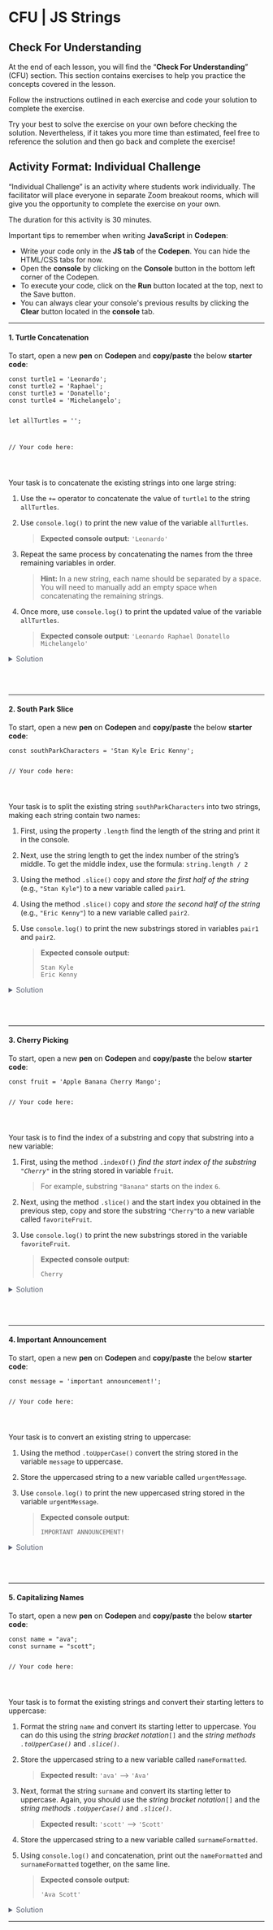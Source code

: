 # CFU | JS Strings
<h2 class="raw">Check For Understanding</h2>
<p>At the end of each lesson, you will find the &ldquo;<strong>Check For Understanding</strong>&rdquo; (CFU) section. This section contains exercises to help you practice the concepts covered in the lesson.</p>
<p>Follow the instructions outlined in each exercise and code your solution to complete the exercise.</p>
<p>Try your best to solve the exercise on your own before checking the solution. Nevertheless, if it takes you more time than estimated, feel free to reference the solution and then go back and complete the exercise!</p>
<p></p>
<h2 class="raw">Activity Format: Individual Challenge</h2>
<p></p>
<p>&ldquo;Individual Challenge&rdquo; is an activity where students work individually. The facilitator will place everyone in separate Zoom breakout rooms, which will give you the opportunity to complete the exercise on your own.</p>
<p></p>
<div class="alert alert-info">
<p>The duration for this activity is 30 minutes.</p>
</div>


Important tips to remember when writing **JavaScript** in **Codepen**:

- Write your code only in the **JS tab** of the **Codepen**. You can hide the HTML/CSS tabs for now.
- Open the **console** by clicking on the **Console** button in the bottom left corner of the Codepen.
- To execute your code, click on the **Run** button located at the top, next to the Save button.
- You can always clear your console's previous results by clicking the **Clear** button located in the **console** tab.


<p></p>
<hr />
<h4 class="raw">1. Turtle Concatenation</h4>
<p></p>
<p>To start, open a new <strong>pen</strong> on <strong>Codepen</strong> and <strong>copy/paste</strong> the below <strong>starter code</strong>:</p>
<pre><code class="js hljs raw">const turtle1 = 'Leonardo';
const turtle2 = 'Raphael';
const turtle3 = 'Donatello';
const turtle4 = 'Michelangelo';

let allTurtles = '';

// Your code here:

</code></pre>
<p></p>
<p>Your task is to concatenate the existing strings into one large string:</p>
<ol>
<li class="raw">
<p>Use the <code>+=</code> operator to concatenate the value of <code>turtle1</code> to the string <code>allTurtles</code>.</p>
</li>
<li class="raw">
<p>Use <code>console.log()</code> to print the new value of the variable <code>allTurtles</code>.</p>
<blockquote class="raw">
<p><strong>Expected console output:</strong> <code>'Leonardo'</code></p>
</blockquote>
</li>
<li class="raw">
<p>Repeat the same process by concatenating the names from the three remaining variables in order.</p>
<blockquote class="raw">
<p><strong>Hint:</strong> In a new string, each name should be separated by a space. You will need to manually add an empty space when concatenating the remaining strings.</p>
</blockquote>
</li>
<li class="raw">
<p>Once more, use <code>console.log()</code> to print the updated value of the variable <code>allTurtles</code>.</p>
<blockquote class="raw">
<p><strong>Expected console output:</strong> <code>'Leonardo Raphael Donatello Michelangelo'</code></p>
</blockquote>
</li>
</ol>
<p></p>
<div class="alert alert-success"><details style="font-size: 14px; cursor: pointer; outline: none; color: #575d70;"> <summary>Solution</summary> <br />
<pre><code class="javascript hljs raw">const turtle1 = 'Leonardo';
const turtle2 = 'Raphael';
const turtle3 = 'Donatello';
const turtle4 = 'Michelangelo';

let allTurtles = '';

// Concatenate an empty space plus the string value to allTurtles
allTurtles += turtle1;
allTurtles += ' ' + turtle2;
allTurtles += ' ' + turtle3;
allTurtles += ' ' + turtle4;

// Another way of doing it:
// allTurtles += ' ' + turtle2 + ' ' + turtle3 + ' ' + turtle4

console.log(allTurtles);
// =&gt; 'Leonardo Raphael Donatello Michelangelo'
</code></pre>
</details></div>
<p><br /><br /></p>
<hr />
<h4 class="raw">2. South Park Slice</h4>
<p></p>
<p>To start, open a new <strong>pen</strong> on <strong>Codepen</strong> and <strong>copy/paste</strong> the below <strong>starter code</strong>:</p>
<pre><code class="js hljs raw">const southParkCharacters = 'Stan Kyle Eric Kenny';

// Your code here:

</code></pre>
<p></p>
<p>Your task is to split the existing string <code>southParkCharacters</code> into two strings, making each string contain two names:</p>
<ol>
<li class="raw">
<p>First, using the property <code>.length</code> find the length of the string and print it in the console.</p>
</li>
<li class="raw">
<p>Next, use the string length to get the index number of the string&rsquo;s middle. To get the middle index, use the formula: <code>string.length / 2</code></p>
</li>
<li class="raw">
<p>Using the method <code>.slice()</code> copy and <em>store the first half of the string</em> (e.g., <code>"Stan Kyle"</code>) to a new variable called <code>pair1</code>.</p>
</li>
<li class="raw">
<p>Using the method <code>.slice()</code> copy and <em>store the second half of the string</em> (e.g., <code>"Eric Kenny"</code>) to a new variable called <code>pair2</code>.</p>
</li>
<li class="raw">
<p>Use <code>console.log()</code> to print the new substrings stored in variables <code>pair1</code> and <code>pair2</code>.</p>
<blockquote class="raw">
<p><strong>Expected console output:</strong></p>
<pre><code class="text hljs raw">Stan Kyle
Eric Kenny
</code></pre>
</blockquote>
</li>
</ol>
<p></p>
<div class="alert alert-success"><details style="font-size: 14px; cursor: pointer; outline: none; color: #575d70;"> <summary>Solution</summary> <br />
<pre><code class="javascript hljs raw">const southParkCharacters = 'Stan Kyle Eric Kenny';

// Get the length of the string
console.log(southParkCharacters.length); // =&gt; 20


// Get the middle index of the string
const middle = southParkCharacters.length / 2;
console.log(middle);  // =&gt; 10


// Copy and store the name pair substrings in new variables
const pair1 = southParkCharacters.slice(0, middle);
const pair2 = southParkCharacters.slice(middle, southParkCharacters.length);

console.log(pair1); // ==&gt; 'Stan Kyle '
console.log(pair2); // ==&gt; 'Eric Kenny'
</code></pre>
</details></div>
<p><br /><br /></p>
<hr />
<h4 class="raw">3. Cherry Picking</h4>
<p></p>
<p>To start, open a new <strong>pen</strong> on <strong>Codepen</strong> and <strong>copy/paste</strong> the below <strong>starter code</strong>:</p>
<pre><code class="js hljs raw">const fruit = 'Apple Banana Cherry Mango';


// Your code here:

</code></pre>
<p></p>
<p>Your task is to find the index of a substring and copy that substring into a new variable:</p>
<ol>
<li class="raw">
<p>First, using the method <code>.indexOf()</code> <em>find the start index of the substring <code>"Cherry"</code></em> in the string stored in variable <code>fruit</code>.</p>
<blockquote class="raw">
<p>For example, substring <code>"Banana"</code> starts on the index <code>6</code>.</p>
</blockquote>
</li>
<li class="raw">
<p>Next, using the method <code>.slice()</code> and the start index you obtained in the previous step, copy and store the substring <code>"Cherry"</code>to a new variable called <code>favoriteFruit</code>.</p>
</li>
<li class="raw">
<p>Use <code>console.log()</code> to print the new substrings stored in the variable <code>favoriteFruit</code>.</p>
<blockquote class="raw">
<p><strong>Expected console output:</strong></p>
<pre><code class="text hljs raw">Cherry
</code></pre>
</blockquote>
</li>
</ol>
<p></p>
<div class="alert alert-success"><details style="font-size: 14px; cursor: pointer; outline: none; color: #575d70;"> <summary>Solution</summary> <br />
<pre><code class="javascript hljs raw">const fruit = 'Apple Banana Cherry Mango';


// Get the start index of the substring "Cherry"
const startIndex = fruit.indexOf("Cherry");
console.log(startIndex); // ==&gt; 13


// Copy and store the substrings "Cherry" to a new variable
const favoriteFruit = fruit.slice(startIndex, startIndex + 6);
</code></pre>
</details></div>
<p><br /><br /></p>
<hr />
<h4 class="raw">4. Important Announcement</h4>
<p></p>
<p>To start, open a new <strong>pen</strong> on <strong>Codepen</strong> and <strong>copy/paste</strong> the below <strong>starter code</strong>:</p>
<pre><code class="js hljs raw">const message = 'important announcement!';


// Your code here:

</code></pre>
<p></p>
<p>Your task is to convert an existing string to uppercase:</p>
<ol>
<li class="raw">
<p>Using the method <code>.toUpperCase()</code> convert the string stored in the variable <code>message</code> to uppercase.</p>
</li>
<li class="raw">
<p>Store the uppercased string to a new variable called <code>urgentMessage</code>.</p>
</li>
<li class="raw">
<p>Use <code>console.log()</code> to print the new uppercased string stored in the variable <code>urgentMessage</code>.</p>
<blockquote class="raw">
<p><strong>Expected console output:</strong></p>
<pre><code class="text hljs raw">IMPORTANT ANNOUNCEMENT!
</code></pre>
</blockquote>
</li>
</ol>
<p></p>
<div class="alert alert-success"><details style="font-size: 14px; cursor: pointer; outline: none; color: #575d70;"> <summary>Solution</summary> <br />
<pre><code class="javascript hljs raw">const message = 'important announcement!';


const urgentMessage = message.toUpperCase();
console.log(urgentMessage); // ==&gt; 'IMPORTANT ANNOUNCEMENT!'
</code></pre>
</details></div>
<p><br /><br /></p>
<hr />
<h4 class="raw">5. Capitalizing Names</h4>
<p>To start, open a new <strong>pen</strong> on <strong>Codepen</strong> and <strong>copy/paste</strong> the below <strong>starter code</strong>:</p>
<pre><code class="js hljs raw">const name = "ava";
const surname = "scott";


// Your code here:


</code></pre>
<p></p>
<p>Your task is to format the existing strings and convert their starting letters to uppercase:</p>
<ol>
<li class="raw">
<p>Format the string <code>name</code> and convert its starting letter to uppercase. You can do this using the <em>string bracket notation</em><code>[]</code> and the <em>string methods <code>.toUpperCase()</code></em> and <em><code>.slice()</code></em>.</p>
</li>
<li class="raw">
<p>Store the uppercased string to a new variable called <code>nameFormatted</code>.</p>
<blockquote class="raw">
<p><strong>Expected result:</strong> <code>'ava'</code> --&gt; <code>'Ava'</code></p>
</blockquote>
</li>
<li class="raw">
<p>Next, format the string <code>surname</code> and convert its starting letter to uppercase. Again, you should use the <em>string bracket notation</em><code>[]</code> and the <em>string methods <code>.toUpperCase()</code></em> and <em><code>.slice()</code></em>.</p>
<blockquote class="raw">
<p><strong>Expected result:</strong> <code>'scott'</code> --&gt; <code>'Scott'</code></p>
</blockquote>
</li>
<li class="raw">
<p>Store the uppercased string to a new variable called <code>surnameFormatted</code>.</p>
</li>
<li class="raw">
<p>Using <code>console.log()</code> and concatenation, print out the <code>nameFormatted</code> and <code>surnameFormatted</code> together, on the same line.</p>
<blockquote class="raw">
<p><strong>Expected console output:</strong></p>
<pre><code class="text hljs raw">'Ava Scott'
</code></pre>
</blockquote>
</li>
</ol>
<p></p>
<div class="alert alert-success"><details style="font-size: 14px; cursor: pointer; outline: none; color: #575d70;"> <summary>Solution</summary> <br />
<pre><code class="javascript hljs raw">const name = "ava";
const surname = "scott";


const nameFormatted = name[0].toUpperCase() + name.slice(1, name.length);
console.log(nameFormatted); // ==&gt; 'Ava'


const surnameFormatted = surname[0].toUpperCase() + surname.slice(1, surname.length);
console.log(surnameFormatted); // ==&gt; 'Scott'


console.log(`${nameFormatted} ${surnameFormatted}`); 
// ==&gt; Ava Scott
</code></pre>
</details></div>
<hr />